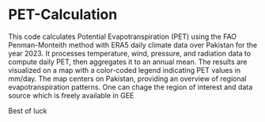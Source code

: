 # PET-Calculation
This code calculates Potential Evapotranspiration (PET) using the FAO Penman-Monteith method with ERA5 daily climate data over Pakistan for the year 2023. It processes temperature, wind, pressure, and radiation data to compute daily PET, then aggregates it to an annual mean. The results are visualized on a map with a color-coded legend indicating PET values in mm/day. The map centers on Pakistan, providing an overview of regional evapotranspiration patterns. One can chage the region of interest and data source which is freely available in GEE

Best of luck
